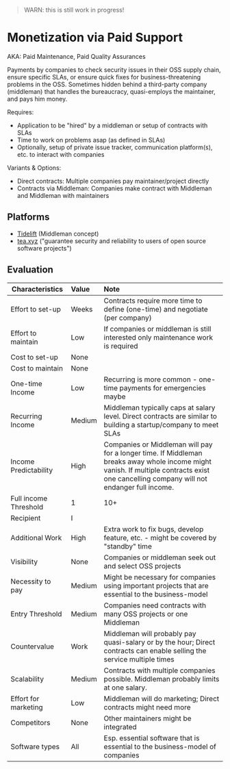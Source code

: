 > WARN: this is still work in progress!

# Monetization via Paid Support
AKA: Paid Maintenance, Paid Quality Assurances

Payments by companies to check security issues in their OSS supply chain, ensure specific SLAs, or ensure quick fixes for business-threatening problems in the OSS. Sometimes hidden behind a third-party company (middleman) that handles the bureaucracy, quasi-employs the maintainer, and pays him money.

Requires:
* Application to be "hired" by a middleman or setup of contracts with SLAs
* Time to work on problems asap (as defined in SLAs)
* Optionally, setup of private issue tracker, communication platform(s), etc. to interact with companies

Variants & Options:
* Direct contracts: Multiple companies pay maintainer/project directly
* Contracts via Middleman: Companies make contract with Middleman and Middleman with maintainers

## Platforms
* [Tidelift](https://tidelift.com/) (Middleman concept)
* [tea.xyz](https://techcrunch.com/2022/03/23/open-source-project-tea-is-brew2-for-web3/)
("guarantee security and reliability to users of open source software projects")

## Evaluation

| Characteristics                   | Value  | Note |
| --------------------------------- |:------ |:---- |
| Effort to set-up                  | Weeks  | Contracts require more time to define (one-time) and negotiate (per company)
| Effort to maintain                | Low    | If companies or middleman is still interested only maintenance work is required
| Cost to set-up                    | None   | 
| Cost to maintain                  | None   | 
| One-time Income                   | Low    | Recurring is more common - one-time payments for emergencies maybe
| Recurring Income                  | Medium | Middleman typically caps at salary level. Direct contracts are similar to building a startup/company to meet SLAs
| Income Predictability             | High   | Companies or Middleman will pay for a longer time. If Middleman breaks away whole income might vanish. If multiple contracts exist one cancelling company will not endanger full income.
| Full income Threshold             | 1 | 10+| One middleman or several companies; 
| Recipient                         | I      | 
| Additional Work                   | High   | Extra work to fix bugs, develop feature, etc. - might be covered by "standby" time
| Visibility                        | None   | Companies or middleman seek out and select OSS projects
| Necessity to pay                  | Medium | Might be necessary for companies using important projects that are essential to the business-model 
| Entry Threshold                   | Medium | Companies need contracts with many OSS projects or one Middleman
| Countervalue                      | Work   | Middleman will probably pay quasi-salary or by the hour; Direct contracts can enable selling the service multiple times
| Scalability                       | Medium | Contracts with multiple companies possible. Middleman probably limits at one salary.
| Effort for marketing              | Low    | Middleman will do marketing; Direct contracts might need more
| Competitors                       | None   | Other maintainers might be integrated
| Software types                    | All    | Esp. essential software that is essential to the business-model of companies
